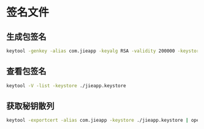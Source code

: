 # 签名文件

## 生成包签名

```sh
keytool -genkey -alias com.jieapp -keyalg RSA -validity 200000 -keystore ./jieapp.keystore
```

## 查看包签名
```sh
keytool -V -list -keystore ./jieapp.keystore
```

## 获取秘钥散列 
```sh
keytool -exportcert -alias com.jieapp -keystore ./jieapp.keystore | openssl sha1 -binary | openssl base64
```

